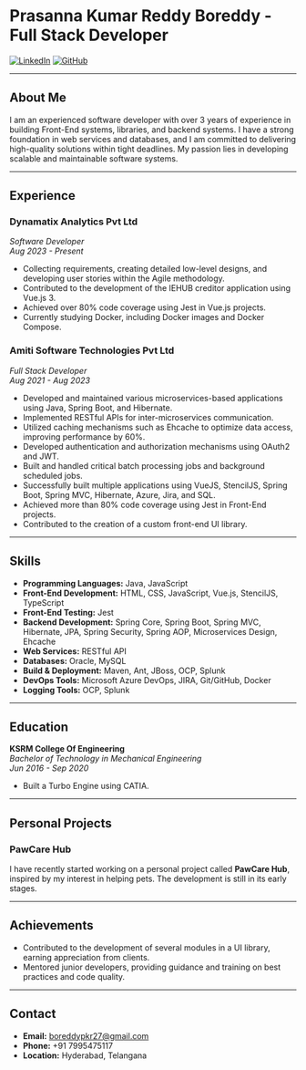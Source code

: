 # Prasanna Kumar Reddy Boreddy - Full Stack Developer

[![LinkedIn](https://img.shields.io/badge/-LinkedIn-blue?style=flat&logo=Linkedin&logoColor=white)](https://www.linkedin.com/in/prasanna-kumar-reddy-boreddy-8611bb179/)
[![GitHub](https://img.shields.io/badge/-GitHub-000?style=flat&logo=Github&logoColor=white)](https://github.com/PrasannaKumarReddyBoreddy)

---

## About Me

I am an experienced software developer with over 3 years of experience in building Front-End systems, libraries, and backend systems. I have a strong foundation in web services and databases, and I am committed to delivering high-quality solutions within tight deadlines. My passion lies in developing scalable and maintainable software systems.

---

## Experience

### **Dynamatix Analytics Pvt Ltd**  
*Software Developer*  
_Aug 2023 - Present_

- Collecting requirements, creating detailed low-level designs, and developing user stories within the Agile methodology.
- Contributed to the development of the IEHUB creditor application using Vue.js 3.
- Achieved over 80% code coverage using Jest in Vue.js projects.
- Currently studying Docker, including Docker images and Docker Compose.

### **Amiti Software Technologies Pvt Ltd**  
*Full Stack Developer*  
_Aug 2021 - Aug 2023_

- Developed and maintained various microservices-based applications using Java, Spring Boot, and Hibernate.
- Implemented RESTful APIs for inter-microservices communication.
- Utilized caching mechanisms such as Ehcache to optimize data access, improving performance by 60%.
- Developed authentication and authorization mechanisms using OAuth2 and JWT.
- Built and handled critical batch processing jobs and background scheduled jobs.
- Successfully built multiple applications using VueJS, StencilJS, Spring Boot, Spring MVC, Hibernate, Azure, Jira, and SQL.
- Achieved more than 80% code coverage using Jest in Front-End projects.
- Contributed to the creation of a custom front-end UI library.

---

## Skills

- **Programming Languages:** Java, JavaScript
- **Front-End Development:** HTML, CSS, JavaScript, Vue.js, StencilJS, TypeScript
- **Front-End Testing:** Jest
- **Backend Development:** Spring Core, Spring Boot, Spring MVC, Hibernate, JPA, Spring Security, Spring AOP, Microservices Design, Ehcache
- **Web Services:** RESTful API
- **Databases:** Oracle, MySQL
- **Build & Deployment:** Maven, Ant, JBoss, OCP, Splunk
- **DevOps Tools:** Microsoft Azure DevOps, JIRA, Git/GitHub, Docker
- **Logging Tools:** OCP, Splunk

---

## Education

**KSRM College Of Engineering**  
_Bachelor of Technology in Mechanical Engineering_  
_Jun 2016 - Sep 2020_

- Built a Turbo Engine using CATIA.

---

## Personal Projects

### PawCare Hub

I have recently started working on a personal project called **PawCare Hub**, inspired by my interest in helping pets. The development is still in its early stages.

---

## Achievements

- Contributed to the development of several modules in a UI library, earning appreciation from clients.
- Mentored junior developers, providing guidance and training on best practices and code quality.

---

## Contact

- **Email:** [boreddypkr27@gmail.com](mailto:boreddypkr27@gmail.com)
- **Phone:** +91 7995475117
- **Location:** Hyderabad, Telangana

